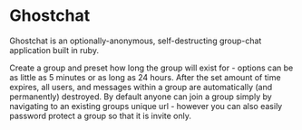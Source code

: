 # Ghostchat

Ghostchat is an optionally-anonymous, self-destructing group-chat application built in ruby.  
  

Create a group and preset how long the group will exist for - options can be as little as 5 minutes or as long as 24 hours. After the set amount of time expires, all users, and messages within a group are automatically (and permanently) destroyed. By default anyone can join a group simply by navigating to an existing groups unique url - however you can also easily password protect a group so that it is invite only.
